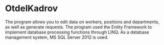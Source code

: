# OtdelKadrov
The program allows you to edit data on workers, positions and departments, as well as generate requests. The program used the Entity Framework to implement database processing functions through LINQ. As a database management system, MS SQL Server 2012 is used.
